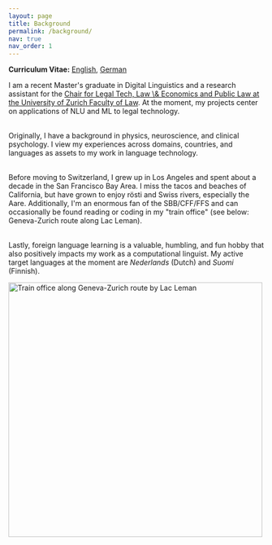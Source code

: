 ```yaml
---
layout: page
title: Background
permalink: /background/
nav: true
nav_order: 1
---
```


<!-- CV -->

<p>
<strong>Curriculum Vitae:</strong> <a href="https://alisonykim.github.io/assets/pdf/CV_AlisonKim_EN_Website.pdf" target="_blank">English</a>, <a href="https://alisonykim.github.io/assets/pdf/CV_AlisonKim_DE_Website.pdf" target="_blank">German</a>
</p>

<!-- Bio -->

<p>
I am a recent Master's graduate in Digital Linguistics and a research assistant for the <a href="https://www.ius.uzh.ch/de/staff/professorships/alphabetical/hermstruewer/team/person.html" target="_blank">Chair for Legal Tech, Law \& Economics and Public Law at the University of Zurich Faculty of Law</a>. At the moment, my projects center on applications of NLU and ML to legal technology.<br><br>

Originally, I have a background in physics, neuroscience, and clinical psychology. I view my experiences across domains, countries, and languages as assets to my work in language technology.<br><br>

Before moving to Switzerland, I grew up in Los Angeles and spent about a decade in the San Francisco Bay Area. I miss the tacos and beaches of California, but have grown to enjoy rösti and Swiss rivers, especially the Aare. Additionally, I'm an enormous fan of the SBB/CFF/FFS and can occasionally be found reading or coding in my "train office" (see below: Geneva-Zurich route along Lac Leman).<br><br>

Lastly, foreign language learning is a valuable, humbling, and fun hobby that also positively impacts my work as a computational linguist. My active target languages at the moment are *Nederlands* (Dutch) and *Suomi* (Finnish).<br>
</p>


<!-- ![Train office along Geneva-Zurich route by Lac Leman](../assets/img/photo_train_office.png) -->

<img src="../assets/img/photo_train_office.png" alt="Train office along Geneva-Zurich route by Lac Leman" style="width:500px;"/>


<!-- EDUCATION -->
<!-- <p>
<strong>Education</strong><br>
2021-2023 M.A., Digital Linguistics | University of Zurich<br>
2019-2021 M.A., Clinical Psychology | The Wright Institute<br>
2012-2016 B.A., Physics | University of California, Berkeley
</p> -->


<!-- PROGRAMMING LANGUAGES -->
<!-- <p>
<strong>Programming Languages</strong><br>
Python<br>
MATLAB<br>
Bash<br>
SQL<br>
R<br>
</p> -->